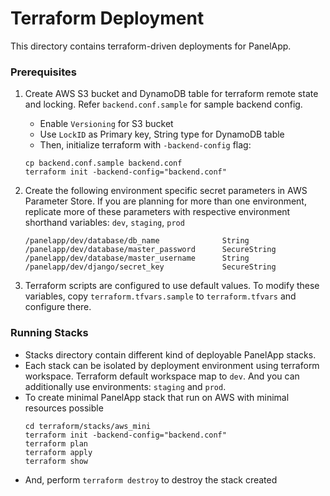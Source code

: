 # Terraform Deployment

This directory contains terraform-driven deployments for PanelApp.

### Prerequisites

1. Create AWS S3 bucket and DynamoDB table for terraform remote state and locking. Refer `backend.conf.sample` for sample backend config.
    - Enable `Versioning` for S3 bucket
    - Use `LockID` as Primary key, String type for DynamoDB table
    - Then, initialize terraform with `-backend-config` flag:
    ```
    cp backend.conf.sample backend.conf
    terraform init -backend-config="backend.conf"
    ```
    
2. Create the following environment specific secret parameters in AWS Parameter Store. If you are planning for more than one environment, replicate more of these parameters with respective environment shorthand variables: `dev`, `staging`, `prod`
    ```
    /panelapp/dev/database/db_name              String
    /panelapp/dev/database/master_password      SecureString
    /panelapp/dev/database/master_username      String
    /panelapp/dev/django/secret_key             SecureString
    ```
3. Terraform scripts are configured to use default values. To modify these variables, copy `terraform.tfvars.sample` to `terraform.tfvars` and configure there.

### Running Stacks

- Stacks directory contain different kind of deployable PanelApp stacks.
- Each stack can be isolated by deployment environment using terraform workspace. Terraform default workspace map to `dev`. And you can additionally use environments: `staging` and `prod`.
- To create minimal PanelApp stack that run on AWS with minimal resources possible
    ```
    cd terraform/stacks/aws_mini
    terraform init -backend-config="backend.conf"
    terraform plan
    terraform apply
    terraform show
    ```
- And, perform `terraform destroy` to destroy the stack created

